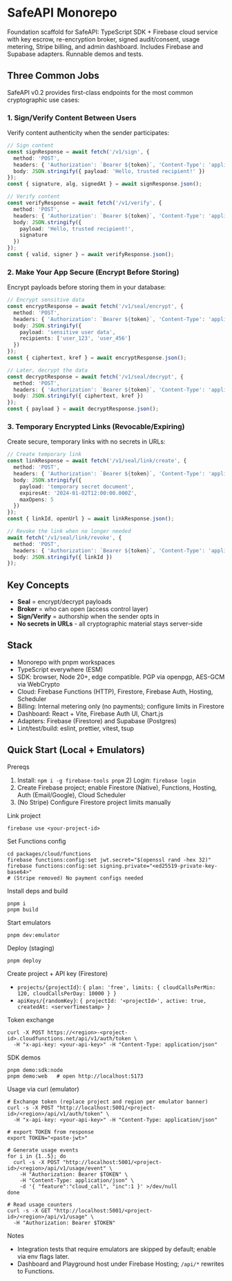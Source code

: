 # SafeAPI Monorepo

Foundation scaffold for SafeAPI: TypeScript SDK + Firebase cloud service with key escrow, re-encryption broker, signed audit/consent, usage metering, Stripe billing, and admin dashboard. Includes Firebase and Supabase adapters. Runnable demos and tests.

## Three Common Jobs

SafeAPI v0.2 provides first-class endpoints for the most common cryptographic use cases:

### 1. Sign/Verify Content Between Users
Verify content authenticity when the sender participates:

```typescript
// Sign content
const signResponse = await fetch('/v1/sign', {
  method: 'POST',
  headers: { 'Authorization': `Bearer ${token}`, 'Content-Type': 'application/json' },
  body: JSON.stringify({ payload: 'Hello, trusted recipient!' })
});
const { signature, alg, signedAt } = await signResponse.json();

// Verify content
const verifyResponse = await fetch('/v1/verify', {
  method: 'POST',
  headers: { 'Authorization': `Bearer ${token}`, 'Content-Type': 'application/json' },
  body: JSON.stringify({ 
    payload: 'Hello, trusted recipient!', 
    signature 
  })
});
const { valid, signer } = await verifyResponse.json();
```

### 2. Make Your App Secure (Encrypt Before Storing)
Encrypt payloads before storing them in your database:

```typescript
// Encrypt sensitive data
const encryptResponse = await fetch('/v1/seal/encrypt', {
  method: 'POST',
  headers: { 'Authorization': `Bearer ${token}`, 'Content-Type': 'application/json' },
  body: JSON.stringify({ 
    payload: 'sensitive user data',
    recipients: ['user_123', 'user_456']
  })
});
const { ciphertext, kref } = await encryptResponse.json();

// Later, decrypt the data
const decryptResponse = await fetch('/v1/seal/decrypt', {
  method: 'POST',
  headers: { 'Authorization': `Bearer ${token}`, 'Content-Type': 'application/json' },
  body: JSON.stringify({ ciphertext, kref })
});
const { payload } = await decryptResponse.json();
```

### 3. Temporary Encrypted Links (Revocable/Expiring)
Create secure, temporary links with no secrets in URLs:

```typescript
// Create temporary link
const linkResponse = await fetch('/v1/seal/link/create', {
  method: 'POST',
  headers: { 'Authorization': `Bearer ${token}`, 'Content-Type': 'application/json' },
  body: JSON.stringify({ 
    payload: 'temporary secret document',
    expiresAt: '2024-01-02T12:00:00.000Z',
    maxOpens: 5
  })
});
const { linkId, openUrl } = await linkResponse.json();

// Revoke the link when no longer needed
await fetch('/v1/seal/link/revoke', {
  method: 'POST',
  headers: { 'Authorization': `Bearer ${token}`, 'Content-Type': 'application/json' },
  body: JSON.stringify({ linkId })
});
```

## Key Concepts

- **Seal** = encrypt/decrypt payloads
- **Broker** = who can open (access control layer)  
- **Sign/Verify** = authorship when the sender opts in
- **No secrets in URLs** - all cryptographic material stays server-side

## Stack
- Monorepo with pnpm workspaces
- TypeScript everywhere (ESM)
- SDK: browser, Node 20+, edge compatible. PGP via openpgp, AES-GCM via WebCrypto
- Cloud: Firebase Functions (HTTP), Firestore, Firebase Auth, Hosting, Scheduler
 - Billing: Internal metering only (no payments); configure limits in Firestore
- Dashboard: React + Vite, Firebase Auth UI, Chart.js
- Adapters: Firebase (Firestore) and Supabase (Postgres)
- Lint/test/build: eslint, prettier, vitest, tsup

## Quick Start (Local + Emulators)

Prereqs
1) Install: `npm i -g firebase-tools pnpm`  2) Login: `firebase login`
3) Create Firebase project; enable Firestore (Native), Functions, Hosting, Auth (Email/Google), Cloud Scheduler
4) (No Stripe) Configure Firestore project limits manually

Link project
```
firebase use <your-project-id>
```

Set Functions config
```
cd packages/cloud/functions
firebase functions:config:set jwt.secret="$(openssl rand -hex 32)"
firebase functions:config:set signing.private="<ed25519-private-key-base64>"
# (Stripe removed) No payment configs needed
```

Install deps and build
```
pnpm i
pnpm build
```

Start emulators
```
pnpm dev:emulator
```

Deploy (staging)
```
pnpm deploy
```

Create project + API key (Firestore)
- `projects/{projectId}`: `{ plan: 'free', limits: { cloudCallsPerMin: 120, cloudCallsPerDay: 10000 } }`
- `apiKeys/{randomKey}`: `{ projectId: '<projectId>', active: true, createdAt: <serverTimestamp> }`

Token exchange
```
curl -X POST https://<region>-<project-id>.cloudfunctions.net/api/v1/auth/token \
  -H "x-api-key: <your-api-key>" -H "Content-Type: application/json"
```

SDK demos
```
pnpm demo:sdk:node
pnpm demo:web   # open http://localhost:5173
```

Usage via curl (emulator)
```
# Exchange token (replace project and region per emulator banner)
curl -s -X POST "http://localhost:5001/<project-id>/<region>/api/v1/auth/token" \
  -H "x-api-key: <your-api-key>" -H "Content-Type: application/json"

# export TOKEN from response
export TOKEN="<paste-jwt>"

# Generate usage events
for i in {1..5}; do
  curl -s -X POST "http://localhost:5001/<project-id>/<region>/api/v1/usage/event" \
    -H "Authorization: Bearer $TOKEN" \
    -H "Content-Type: application/json" \
    -d '{ "feature":"cloud_call", "inc":1 }' >/dev/null
done

# Read usage counters
curl -s -X GET "http://localhost:5001/<project-id>/<region>/api/v1/usage" \
  -H "Authorization: Bearer $TOKEN"
```

Notes
- Integration tests that require emulators are skipped by default; enable via env flags later.
- Dashboard and Playground host under Firebase Hosting; `/api/*` rewrites to Functions.

